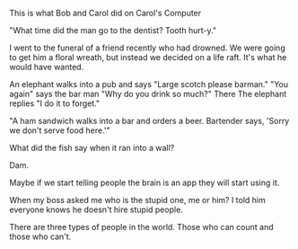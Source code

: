 This is what Bob and Carol did on Carol's Computer

"What time did the man go to the dentist? Tooth hurt-y."


I went to the funeral of a friend recently who had drowned. We were going to get him a floral wreath, but instead we decided on a life raft. It's what he would have wanted.

An elephant walks into a pub and says "Large scotch please barman."
"You again" says the bar man "Why do you drink so much?"
There
The elephant replies "I do it to forget."

"A ham sandwich walks into a bar and orders a beer. Bartender says, 'Sorry we don't serve food here.'"



What did the fish say when it ran into a wall?

Dam.

Maybe if we start telling people the brain is an app they will start using it.

When my boss asked me who is the stupid one, me or him? I told him everyone knows he doesn't hire stupid people.

There are three types of people in the world.
Those who can count and those who can't.
